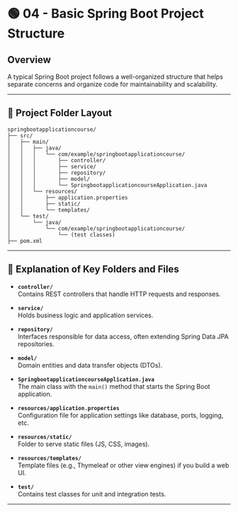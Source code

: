 # 🟢 04 - Basic Spring Boot Project Structure

## Overview

A typical Spring Boot project follows a well-organized structure that helps separate concerns and organize code for maintainability and scalability.

---

## 📁 Project Folder Layout

```plaintext
springbootapplicationcourse/
├── src/
│   ├── main/
│   │   ├── java/
│   │   │   └── com/example/springbootapplicationcourse/
│   │   │       ├── controller/
│   │   │       ├── service/
│   │   │       ├── repository/
│   │   │       ├── model/
│   │   │       └── SpringbootapplicationcourseApplication.java
│   │   └── resources/
│   │       ├── application.properties
│   │       ├── static/
│   │       └── templates/
│   └── test/
│       └── java/
│           └── com/example/springbootapplicationcourse/
│               └── (test classes)
├── pom.xml
```

---

## 📂 Explanation of Key Folders and Files

- **`controller/`**  
  Contains REST controllers that handle HTTP requests and responses.

- **`service/`**  
  Holds business logic and application services.

- **`repository/`**  
  Interfaces responsible for data access, often extending Spring Data JPA repositories.

- **`model/`**  
  Domain entities and data transfer objects (DTOs).

- **`SpringbootapplicationcourseApplication.java`**  
  The main class with the `main()` method that starts the Spring Boot application.

- **`resources/application.properties`**  
  Configuration file for application settings like database, ports, logging, etc.

- **`resources/static/`**  
  Folder to serve static files (JS, CSS, images).

- **`resources/templates/`**  
  Template files (e.g., Thymeleaf or other view engines) if you build a web UI.

- **`test/`**  
  Contains test classes for unit and integration tests.

---